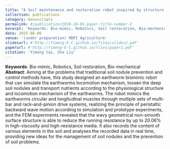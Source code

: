 ```yaml
---
title: "A Soil maintenance and restoration robot inspired by structure and motion principle of earthworm"
collection: publications
category: manuscripts
permalink: #/publication/2010-10-01-paper-title-number-2
excerpt: 'Keywords: Bio-mimic, Robotics, Soil restoration, Bio-mechenical\nAiming at the problems that traditional soil nodule prevention and control methods have, this study designed an earthworm biomimic robot that can simulate the earthworms locomotion mechanism, loosen the deep soil nodules and transport nutrients according to the physiological structure and locomotion mechanism of the earthworms. The robot mimics the earthworms circular and longitudinal muscles through multiple sets of multi-bar and rack-and-pinion drive systems, realizing the principle of peristaltic backward wave motion according to simulation and prototype experiments, and the FEM experiments revealed that the wavy geometrical non-smooth surface structure is able to reduce the running resistance by up to 20.06% in high-viscosity and high-resistance media. It also records the content of various elements in the soil and analyses the recorded data in real time, providing new ideas for the management of soil nodules and the prevention of soil problems.'
date: 2025-06-06
venue: '(under preparation) MDPI Agriculture'
slidesurl: #'http://Yimeng-E-C.github.io/files/slides2.pdf'
paperurl: #'http://Yimeng-E-C.github.io/files/paper2.pdf'
citation: 'Yimeng Cai, Sha Liu'
---
```


**Keywords**: Bio-mimic, Robotics, Soil restoration, Bio-mechenical   
**Abstract**: Aiming at the problems that traditional soil nodule prevention and control methods have, this study designed an earthworm biomimic robot that can simulate the earthworms locomotion mechanism, loosen the deep soil nodules and transport nutrients according to the physiological structure and locomotion mechanism of the earthworms. The robot mimics the earthworms circular and longitudinal muscles through multiple sets of multi-bar and rack-and-pinion drive systems, realizing the principle of peristaltic backward wave motion according to simulation and prototype experiments, and the FEM experiments revealed that the wavy geometrical non-smooth surface structure is able to reduce the running resistance by up to 20.06% in high-viscosity and high-resistance media. It also records the content of various elements in the soil and analyses the recorded data in real time, providing new ideas for the management of soil nodules and the prevention of soil problems.